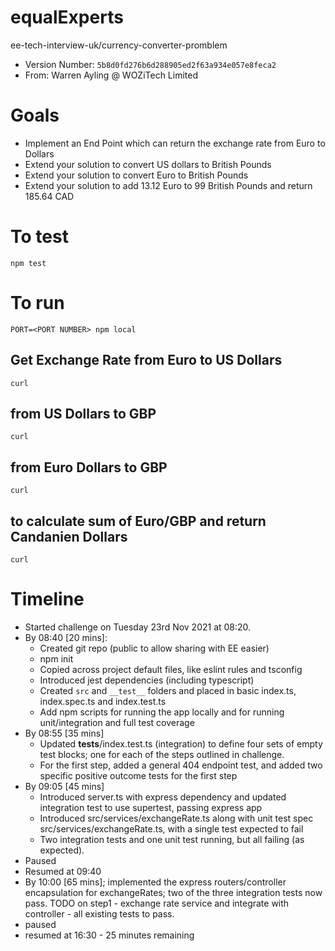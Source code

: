 # equalExperts
ee-tech-interview-uk/currency-converter-promblem

* Version Number: `5b8d0fd276b6d288905ed2f63a934e057e8feca2`
* From: Warren Ayling @ WOZiTech Limited

# Goals
* Implement an End Point which can return the exchange rate from Euro to Dollars
* Extend your solution to convert US dollars to British Pounds
* Extend your solution to convert Euro to British Pounds
* Extend your solution to add 13.12 Euro to 99 British Pounds and return 185.64 CAD

# To test
```
npm test
```

# To run
```
PORT=<PORT NUMBER> npm local
```

## Get Exchange Rate from Euro to US Dollars
`curl `

## from US Dollars to GBP
`curl `

## from Euro Dollars to GBP
`curl `

## to calculate sum of Euro/GBP and return Candanien Dollars
`curl`


# Timeline
* Started challenge on Tuesday 23rd Nov 2021 at 08:20.
* By 08:40 [20 mins]:
  * Created git repo (public to allow sharing with EE easier)
  * npm init
  * Copied across project default files, like eslint rules and tsconfig
  * Introduced jest dependencies (including typescript)
  * Created `src` and `__test__` folders and placed in basic index.ts, index.spec.ts and index.test.ts
  * Add npm scripts for running the app locally and for running unit/integration and full test coverage
* By 08:55 [35 mins]
  * Updated __tests__/index.test.ts (integration) to define four sets of empty test blocks; one for each of the steps outlined in challenge.
  * For the first step, added a general 404 endpoint test, and added two specific positive outcome tests for the first step
* By 09:05 [45 mins]
  * Introduced server.ts with express dependency and updated integration test to use supertest, passing express app
  * Introduced src/services/exchangeRate.ts along with unit test spec src/services/exchangeRate.ts, with a single test expected to fail
  * Two integration tests and one unit test running, but all failing (as expected).
* Paused
* Resumed at 09:40
* By 10:00 [65 mins]; implemented the express routers/controller encapsulation for exchangeRates; two of the three integration tests now pass. TODO on step1 - exchange rate service and integrate with controller - all existing tests to pass.
* paused
* resumed at 16:30 - 25 minutes remaining
